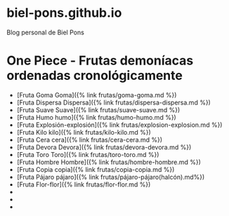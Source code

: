 # biel-pons.github.io
Blog personal de Biel Pons

# One Piece - Frutas demoníacas ordenadas cronológicamente
* [Fruta Goma Goma]({% link frutas/goma-goma.md %})
* [Fruta Dispersa Dispersa]({% link frutas/dispersa-dispersa.md %})
* [Fruta Suave Suave]({% link frutas/suave-suave.md %})
* [Fruta Humo humo]({% link frutas/humo-humo.md %})
* [Fruta Explosión-explosión]({% link frutas/explosion-explosion.md %})
* [Fruta Kilo kilo]({% link frutas/kilo-kilo.md %})
* [Fruta Cera cera]({% link frutas/cera-cera.md %})
* [Fruta Devora Devora]({% link frutas/devora-devora.md %})
* [Fruta Toro Toro]({% link frutas/toro-toro.md %})
* [Fruta Hombre Hombre]({% link frutas/hombre-hombre.md %})
* [Fruta Copia copia]({% link frutas/copia-copia.md %})
* [Fruta Pájaro pájaro]({% link frutas/pájaro-pájaro(halcón).md%})
* [Fruta Flor-flor]({% link frutas/flor-flor.md %})
* 
* 
* 
